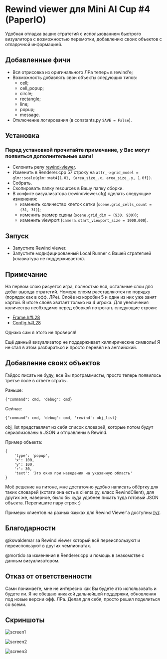 # Rewind viewer для Mini AI Cup #4 (PaperIO)

Удобная отладка ваших стратегий с использованием быстрого визуалитора
с возможностью перемотки, добавлению своих объектов с отладочной
информацией.

## Добавленные фичи

- Вся отрисовка из оригинального ЛРа теперь в rewind'е;
- Возможность добавлять свои объекты следующих типов:
    - cell;
    - cell_popup;
    - circle;
    - rectangle;
    - line;
    - popup;
    - message.
- Отключение логирования (в constants.py `SAVE = False`).

## Установка

### Перед установкой прочитайте примечание, у Вас могут появиться дополнительные шаги!

- Склонить репу [rewind-viewer](https://github.com/kswaldemar/rewind-viewer).
- Изменить в Renderer.cpp 57 строку на `attr_->grid_model = glm::scale(glm::mat4{1.0}, {area_size_.x, area_size_.y, 1.0f})`.
- Собрать.
- Скопировать папку resources в Вашу папку сборки.
- В конфиге визуализатора (rewindviewer.cfg) сделать следующие изменения:
    - изменить количество клеток сетки (`scene.grid_cells_count = (31, 31)`);
    - изменить размер сцены (`scene.grid_dim = (930, 930)`);
    - изменить viewport (`camera.start_viewport_size = 1000.000`).
    
## Запуск

- Запустите Rewind viewer.
- Запустите модифицированный Local Runner c Вашей стратегией (клавиатура не поддерживается).

## Примечание 

На первом слою рисуется игра, полностью вся, остальные слои для дебаг
вывода стратегий. Номера слоям расставляются по порядку (порядок как в офф. ЛРе).
Слоёв из коробки 5 и один из них уже занят картой. В итоге слоёв хватает только на 4 игрока.
Для увеличения количества необходимо перед сборкой потрогать следующие строки:
- [Frame.h#L28](https://github.com/kswaldemar/rewind-viewer/blob/master/src/viewer/Frame.h#L28)
- [Config.h#L28](https://github.com/kswaldemar/rewind-viewer/blob/master/src/viewer/Config.h#L28)

Однако сам я этого не проверял!

Ещё данный визуализатор не поддерживает киллирические символы!
Я не стал в этом разбираться и просто перевёл на английский. 

## Добавление своих объектов

Гайдос писать не буду, все Вы программисты, просто теперь появилось
третье поле в ответе страты.

Раньше: 

````
{"command": cmd, 'debug': cmd}
````

Сейчас: 

````
{"command": cmd, 'debug': cmd, 'rewind': obj_list}
````

obj_list представляет из себя список словарей, которые потом будут
сериализованы в JSON и отправлены в Rewind.

Пример объекта:

```
{
    'type': 'popup',
    'x': 100,
    'y': 100,
    'r': 30,
    'text': 'Это окно при наведении на указанную область'
}
```

Моё решение на питоне, мне достаточно удобно написать обёртку для
таких словарей (кстати она есть в clients.py, класс RewindClient),
для других же, наверное, было бы куда удобнее пихать туда готовый JSON объекта.
Перепишите пару строк :)

Примеры клиентов на разных языках для Rewind Viewer'a доступны [тут](https://github.com/kswaldemar/rewind-viewer/tree/master/clients).

## Благодарности

@kswaldemar за Rewind viewer который всё переиспользуют и переиспользуют в других чемпионатах.

@mortido за изменения в Renderer.cpp и помощь в знакомстве с данным визуализатором.


## Отказ от ответственности

Сами понимаете, мне не интересно как Вы будете это использовать и
будете ли. Я не обещаю никакой дальнейшей поддержки, обновления под
новые версии офф. ЛРа. Делал для себя, просто решил поделиться со всеми.

## Скриншоты

![screen1](https://i.imgur.com/8Q71Bcc.png)

![screen2](https://i.imgur.com/K9dvCmL.png)

![screen3](https://i.imgur.com/mVTpzFn.png)